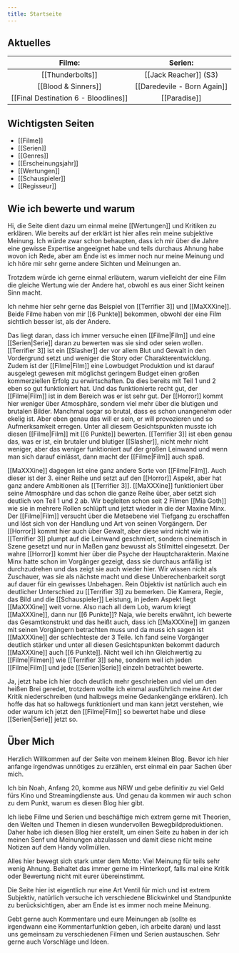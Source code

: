```yaml
---
title: Startseite
---
```


## Aktuelles

|                Filme:                |           Serien:           |
| :----------------------------------: | :-------------------------: |
|           [[Thunderbolts]]           |    [[Jack Reacher]] (S3)    |
|         [[Blood & Sinners]]          | [[Daredevile - Born Again]] |
| [[Final Destination 6 - Bloodlines]] |        [[Paradise]]         |


## Wichtigsten Seiten

- [[Filme]]
- [[Serien]]
- [[Genres]]
- [[Erscheinungsjahr]]
- [[Wertungen]]
- [[Schauspieler]]
- [[Regisseur]]


## Wie ich bewerte und warum


Hi, die Seite dient dazu um einmal meine [[Wertungen]] und Kritiken zu erklären. Wie bereits auf der erklärt ist hier alles rein meine subjektive Meinung. Ich würde zwar schon behaupten, dass ich mir über die Jahre eine gewisse Expertise angeeignet habe und teils durchaus Ahnung habe wovon ich Rede, aber am Ende ist es immer noch nur meine Meinung und ich höre mir sehr gerne andere Sichten und Meinungen an.

Trotzdem würde ich gerne einmal erläutern, warum vielleicht der eine Film die gleiche Wertung wie der Andere hat, obwohl es aus einer Sicht keinen Sinn macht.

Ich nehme hier sehr gerne das Beispiel von [[Terrifier 3]] und [[MaXXXine]]. Beide Filme haben von mir [[6 Punkte]] bekommen, obwohl der eine Film sichtlich besser ist, als der Andere.

Das liegt daran, dass ich immer versuche einen [[Filme|Film]] und eine [[Serien|Serie]] daran zu bewerten was sie sind oder seien wollen. [[Terrifier 3]] ist ein [[Slasher]] der vor allem Blut und Gewalt in den Vordergrund setzt und weniger die Story oder Charakterentwicklung. Zudem ist der [[Filme|Film]] eine Lowbudget Produktion und ist darauf ausgelegt gewesen mit möglichst geringem Budget einen großen kommerziellen Erfolg zu erwirtschaften. Da dies bereits mit Teil 1 und 2 eben so gut funktioniert hat. Und das funktionierte recht gut, der [[Filme|Film]] ist in dem Bereich was er ist sehr gut. Der [[Horror]] kommt hier weniger über Atmosphäre, sondern viel mehr über die blutigen und brutalen Bilder. Manchmal sogar so brutal, dass es schon unangenehm oder ekelig ist. Aber eben genau das will er sein, er will provozieren und so Aufmerksamkeit erregen. Unter all diesem Gesichtspunkten musste ich diesen [[Filme|Film]] mit [[6 Punkte]] bewerten. [[Terrifier 3]] ist eben genau das, was er ist, ein brutaler und blutiger [[Slasher]], nicht mehr nicht weniger, aber das weniger funktioniert auf der großen Leinwand und wenn man sich darauf einlässt, dann macht der [[Filme|Film]] auch spaß.

[[MaXXXine]] dagegen ist eine ganz andere Sorte von [[Filme|Film]]. Auch dieser ist der 3. einer Reihe und setzt auf den [[Horror]] Aspekt, aber hat ganz andere Ambitionen als [[Terrifier 3]]. [[MaXXXine]] funktioniert über seine Atmosphäre und das schon die ganze Reihe über, aber setzt sich deutlich von Teil 1 und 2 ab. Wir begleiten schon seit 2 Filmen [[Mia Goth]] wie sie in mehrere Rollen schlüpft und jetzt wieder in die der Maxine Minx. Der [[Filme|Film]] versucht über die Metaebene viel Tiefgang zu erschaffen und löst sich von der Handlung und Art von seinen Vorgängern. Der [[Horror]] kommt hier auch über Gewalt, aber diese wird nicht wie in [[Terrifier 3]] plumpt auf die Leinwand geschmiert, sondern cinematisch in Szene gesetzt und nur in Maßen ganz bewusst als Stilmittel eingesetzt. Der wahre [[Horror]] kommt hier über die Psyche der Hauptcharakterin. Maxine Minx hatte schon im Vorgänger gezeigt, dass sie durchaus anfällig ist durchzudrehen und das zeigt sie auch wieder hier. Wir wissen nicht als Zuschauer, was sie als nächste macht und diese Unberechenbarkeit sorgt auf dauer für ein gewisses Unbehagen. Rein Objektiv ist natürlich auch ein deutlicher Unterschied zu [[Terrifier 3]] zu bemerken. Die Kamera, Regie, das Bild und die [[Schauspieler]] Leistung, in jedem Aspekt liegt [[MaXXXine]] weit vorne. Also nach all dem Lob, warum kriegt [[MaXXXine]], dann nur [[6 Punkte]]? Naja, wie bereits erwähnt, ich bewerte das Gesamtkonstrukt und das heißt auch, dass ich [[MaXXXine]] im ganzen mit seinen Vorgängern betrachten muss und da muss ich sagen ist [[MaXXXine]] der schlechteste der 3 Teile. Ich fand seine Vorgänger deutlich stärker und unter all diesen Gesichtspunkten bekommt dadurch [[MaXXXine]] auch [[6 Punkte]]. Nicht weil ich ihn Gleichwertig zu [[Filme|Filmen]] wie [[Terrifier 3]] sehe, sondern weil ich jeden [[Filme|Film]] und jede [[Serien|Serie]] einzeln betrachtet bewerte.

Ja, jetzt habe ich hier doch deutlich mehr geschrieben und viel um den heißen Brei geredet, trotzdem wollte ich einmal ausführlich meine Art der Kritik niederschreiben (und halbwegs meine Gedankengänge erklären). Ich hoffe das hat so halbwegs funktioniert und man kann jetzt verstehen, wie oder warum ich jetzt den [[Filme|Film]] so bewertet habe und diese [[Serien|Serie]] jetzt so.


## Über Mich

Herzlich Willkommen auf der Seite von meinem kleinen Blog. Bevor ich hier anfange irgendwas unnötiges zu erzählen, erst einmal ein paar Sachen über mich.

Ich bin Noah, Anfang 20, komme aus NRW und gebe definitiv zu viel Geld fürs Kino und Streamingdienste aus. Und genau da kommen wir auch schon zu dem Punkt, warum es diesen Blog hier gibt.

Ich liebe Filme und Serien und beschäftige mich extrem gerne mit Theorien, den Welten und Themen in diesen wundervollen Bewegbildproduktionen.  Daher habe ich diesen Blog hier erstellt, um einen Seite zu haben in der ich meinen Senf und Meinungen abzulassen und damit diese nicht meine Notizen auf dem Handy vollmüllen.

Alles hier bewegt sich stark unter dem Motto: Viel Meinung für teils sehr wenig Ahnung. Behaltet das immer gerne im Hinterkopf, falls mal eine Kritik oder Bewertung nicht mit eurer übereinstimmt.

Die Seite hier ist eigentlich nur eine Art Ventil für mich und ist extrem Subjektiv, natürlich versuche ich verschiedene Blickwinkel und Standpunkte zu berücksichtigen, aber am Ende ist es immer noch meine Meinung.

Gebt gerne auch Kommentare und eure Meinungen ab (sollte es irgendwann eine Kommentarfunktion geben, ich arbeite daran) und lasst uns gemeinsam zu verschiedenen Filmen und Serien austauschen. Sehr gerne auch Vorschläge und Ideen.